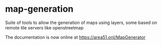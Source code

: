 # map-generation
Suite of tools to allow the generation of maps using layers, some based on remote tile servers like openstreetmap

The documentation is now online at https://area51.onl/MapGenerator
